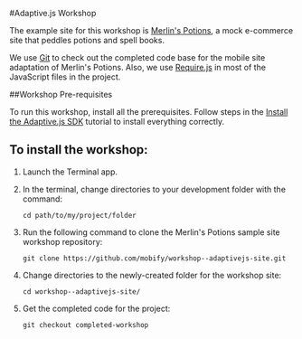 #Adaptive.js Workshop

The example site for this workshop is [Merlin's Potions](http://training.merlinspotions.com), a mock e-commerce site that peddles potions and spell books.

We use [Git](http://git-scm.com/documentation) to check out the completed code base for the mobile site adaptation of Merlin's Potions. Also, we use [Require.js](http://requirejs.org/docs/start.html) in most of the JavaScript files in the project.

##Workshop Pre-requisites

To run this workshop, install all the prerequisites. Follow steps in the [Install the Adaptive.js SDK](http://adaptivejs.mobify.com/v1.0/docs/install) tutorial to install everything correctly.

## To install the workshop:

1. Launch the Terminal app.
2. In the terminal, change directories to your development folder with the command:


    ```
    cd path/to/my/project/folder
    ```

3. Run the following command to clone the Merlin's Potions sample site workshop repository:

    ```
    git clone https://github.com/mobify/workshop--adaptivejs-site.git
    ```

4. Change directories to the newly-created folder for the workshop site:

    ```
    cd workshop--adaptivejs-site/
    ```
5. Get the completed code for the project:

    ```
    git checkout completed-workshop
    ```
